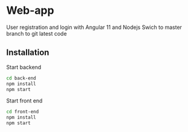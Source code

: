 # Web-app

User registration and login with Angular 11 and Nodejs
Swich to master branch to git latest code
## Installation

Start backend

```bash
cd back-end
npm install
npm start
```

Start front end

```bash
cd front-end
npm install
npm start
```
